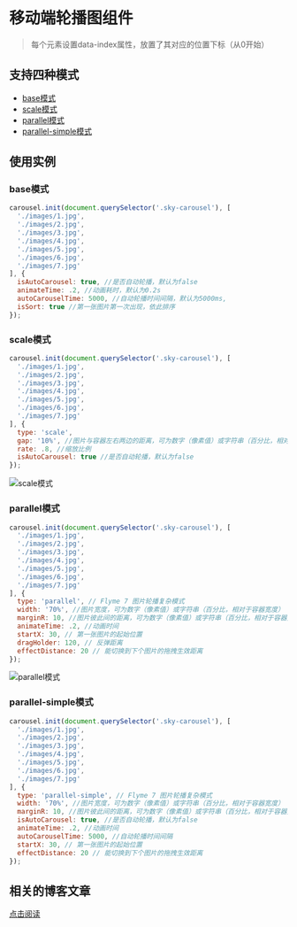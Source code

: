 # 移动端轮播图组件

> 每个元素设置data-index属性，放置了其对应的位置下标（从0开始）

## 支持四种模式

* [base模式](http://blog.shellhong.com/effect/carousel/index-base.html)
* [scale模式](http://blog.shellhong.com/effect/carousel/index-scale.html)
* [parallel模式](http://blog.shellhong.com/effect/carousel/index-parallel.html)
* [parallel-simple模式](http://blog.shellhong.com/effect/carousel/index-parallel-simple.html)

## 使用实例

### base模式
```js
carousel.init(document.querySelector('.sky-carousel'), [
  './images/1.jpg',
  './images/2.jpg',
  './images/3.jpg',
  './images/4.jpg',
  './images/5.jpg',
  './images/6.jpg',
  './images/7.jpg'
], {
  isAutoCarousel: true, //是否自动轮播，默认为false
  animateTime: .2, //动画耗时，默认为0.2s
  autoCarouselTime: 5000, //自动轮播时间间隔，默认为5000ms,
  isSort: true //第一张图片第一次出现，依此排序
});
```
### scale模式
```js
carousel.init(document.querySelector('.sky-carousel'), [
  './images/1.jpg',
  './images/2.jpg',
  './images/3.jpg',
  './images/4.jpg',
  './images/5.jpg',
  './images/6.jpg',
  './images/7.jpg'
], {
  type: 'scale',
  gap: '10%', //图片与容器左右两边的距离，可为数字（像素值）或字符串（百分比，相对于容器宽度）
  rate: .8, //缩放比例
  isAutoCarousel: true //是否自动轮播，默认为false
});
```

![scale模式](http://appff.meizu.com/front/example/carousel/images/scale-1.png)

### parallel模式
```js
carousel.init(document.querySelector('.sky-carousel'), [
  './images/1.jpg',
  './images/2.jpg',
  './images/3.jpg',
  './images/4.jpg',
  './images/5.jpg',
  './images/6.jpg',
  './images/7.jpg'
], {
  type: 'parallel', // Flyme 7 图片轮播复杂模式
  width: '70%', //图片宽度，可为数字（像素值）或字符串（百分比，相对于容器宽度）
  marginR: 10, //图片彼此间的距离，可为数字（像素值）或字符串（百分比，相对于容器宽度）
  animateTime: .2, //动画时间
  startX: 30, // 第一张图片的起始位置
  dragHolder: 120, // 反弹距离
  effectDistance: 20 // 能切换到下个图片的拖拽生效距离
});
```

![parallel模式](http://appff.meizu.com/front/example/carousel/images/parallel-1.png)

### parallel-simple模式
```js
carousel.init(document.querySelector('.sky-carousel'), [
  './images/1.jpg',
  './images/2.jpg',
  './images/3.jpg',
  './images/4.jpg',
  './images/5.jpg',
  './images/6.jpg',
  './images/7.jpg'
], {
  type: 'parallel-simple', // Flyme 7 图片轮播复杂模式
  width: '70%', //图片宽度，可为数字（像素值）或字符串（百分比，相对于容器宽度）
  marginR: 10, //图片彼此间的距离，可为数字（像素值）或字符串（百分比，相对于容器宽度）
  isAutoCarousel: true, //是否自动轮播，默认为false
  animateTime: .2, //动画时间
  autoCarouselTime: 5000, //自动轮播时间间隔
  startX: 30, // 第一张图片的起始位置
  effectDistance: 20 // 能切换到下个图片的拖拽生效距离
});
```

##  相关的博客文章

[点击阅读](http://blog.shellhong.com/export/views/work/carousel/index.html)
